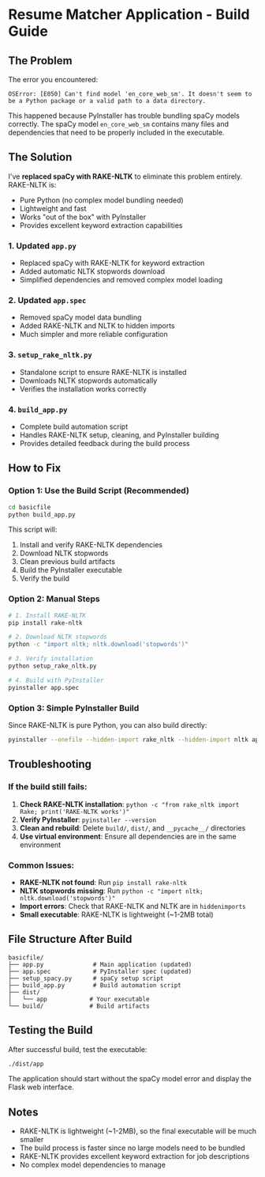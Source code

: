 # Resume Matcher Application - Build Guide

## The Problem

The error you encountered:
```
OSError: [E050] Can't find model 'en_core_web_sm'. It doesn't seem to be a Python package or a valid path to a data directory.
```

This happened because PyInstaller has trouble bundling spaCy models correctly. The spaCy model `en_core_web_sm` contains many files and dependencies that need to be properly included in the executable.

## The Solution

I've **replaced spaCy with RAKE-NLTK** to eliminate this problem entirely. RAKE-NLTK is:
- Pure Python (no complex model bundling needed)
- Lightweight and fast
- Works "out of the box" with PyInstaller
- Provides excellent keyword extraction capabilities

### 1. Updated `app.py`
- Replaced spaCy with RAKE-NLTK for keyword extraction
- Added automatic NLTK stopwords download
- Simplified dependencies and removed complex model loading

### 2. Updated `app.spec`
- Removed spaCy model data bundling
- Added RAKE-NLTK and NLTK to hidden imports
- Much simpler and more reliable configuration

### 3. `setup_rake_nltk.py`
- Standalone script to ensure RAKE-NLTK is installed
- Downloads NLTK stopwords automatically
- Verifies the installation works correctly

### 4. `build_app.py`
- Complete build automation script
- Handles RAKE-NLTK setup, cleaning, and PyInstaller building
- Provides detailed feedback during the build process

## How to Fix

### Option 1: Use the Build Script (Recommended)
```bash
cd basicfile
python build_app.py
```

This script will:
1. Install and verify RAKE-NLTK dependencies
2. Download NLTK stopwords
3. Clean previous build artifacts
4. Build the PyInstaller executable
5. Verify the build

### Option 2: Manual Steps
```bash
# 1. Install RAKE-NLTK
pip install rake-nltk

# 2. Download NLTK stopwords
python -c "import nltk; nltk.download('stopwords')"

# 3. Verify installation
python setup_rake_nltk.py

# 4. Build with PyInstaller
pyinstaller app.spec
```

### Option 3: Simple PyInstaller Build
Since RAKE-NLTK is pure Python, you can also build directly:
```bash
pyinstaller --onefile --hidden-import rake_nltk --hidden-import nltk app.py
```

## Troubleshooting

### If the build still fails:
1. **Check RAKE-NLTK installation**: `python -c "from rake_nltk import Rake; print('RAKE-NLTK works')"`
2. **Verify PyInstaller**: `pyinstaller --version`
3. **Clean and rebuild**: Delete `build/`, `dist/`, and `__pycache__/` directories
4. **Use virtual environment**: Ensure all dependencies are in the same environment

### Common Issues:
- **RAKE-NLTK not found**: Run `pip install rake-nltk`
- **NLTK stopwords missing**: Run `python -c "import nltk; nltk.download('stopwords')"`
- **Import errors**: Check that RAKE-NLTK and NLTK are in `hiddenimports`
- **Small executable**: RAKE-NLTK is lightweight (~1-2MB total)

## File Structure After Build
```
basicfile/
├── app.py              # Main application (updated)
├── app.spec            # PyInstaller spec (updated)
├── setup_spacy.py      # spaCy setup script
├── build_app.py        # Build automation script
├── dist/
│   └── app            # Your executable
└── build/             # Build artifacts
```

## Testing the Build
After successful build, test the executable:
```bash
./dist/app
```

The application should start without the spaCy model error and display the Flask web interface.

## Notes
- RAKE-NLTK is lightweight (~1-2MB), so the final executable will be much smaller
- The build process is faster since no large models need to be bundled
- RAKE-NLTK provides excellent keyword extraction for job descriptions
- No complex model dependencies to manage 